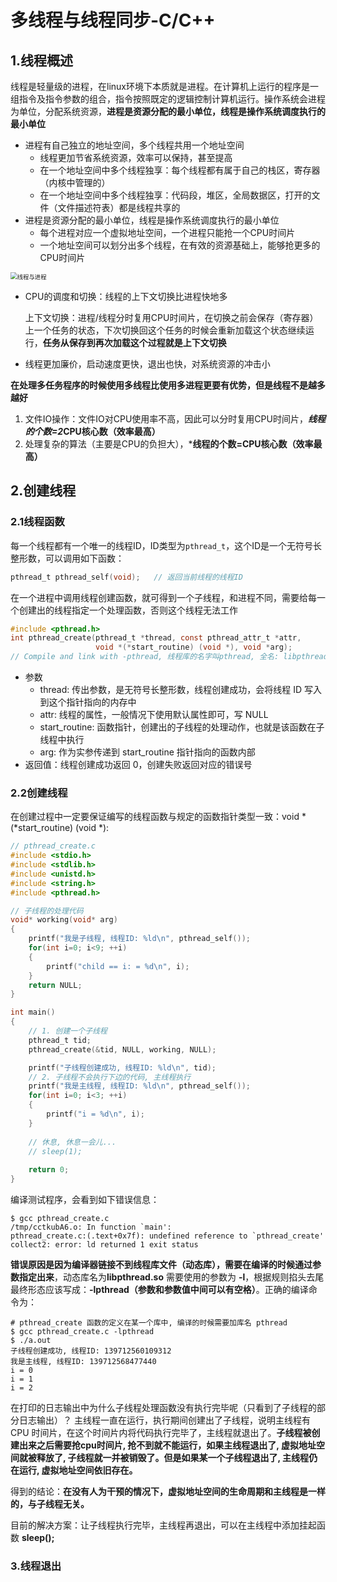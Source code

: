# 多线程与线程同步-C/C++

## 1.线程概述

线程是轻量级的进程，在linux环境下本质就是进程。在计算机上运行的程序是一组指令及指令参数的组合，指令按照既定的逻辑控制计算机运行。操作系统会进程为单位，分配系统资源，**进程是资源分配的最小单位，线程是操作系统调度执行的最小单位**

* 进程有自己独立的地址空间，多个线程共用一个地址空间
    * 线程更加节省系统资源，效率可以保持，甚至提高
    * 在一个地址空间中多个线程独享：每个线程都有属于自己的栈区，寄存器（内核中管理的）
    * 在一个地址空间中多个线程独享：代码段，堆区，全局数据区，打开的文件（文件描述符表）都是线程共享的
* 进程是资源分配的最小单位，线程是操作系统调度执行的最小单位
    * 每个进程对应一个虚拟地址空间，一个进程只能抢一个CPU时间片
    * 一个地址空间可以划分出多个线程，在有效的资源基础上，能够抢更多的CPU时间片

<img src="C:\Users\油腻中年男cjh\Pictures\Saved Pictures\1048430-20170710134655212-558296442.png" alt="线程与进程" style="zoom: 67%;" />

* CPU的调度和切换：线程的上下文切换比进程快地多

    上下文切换：进程/线程分时复用CPU时间片，在切换之前会保存（寄存器）上一个任务的状态，下次切换回这个任务的时候会重新加载这个状态继续运行，**任务从保存到再次加载这个过程就是上下文切换**

* 线程更加廉价，启动速度更快，退出也快，对系统资源的冲击小

**在处理多任务程序的时候使用多线程比使用多进程更要有优势，但是线程不是越多越好**

1. 文件IO操作：文件IO对CPU使用率不高，因此可以分时复用CPU时间片，***线程的个数=2*CPU核心数（效率最高）**
2. 处理复杂的算法（主要是CPU的负担大），***线程的个数=CPU核心数（效率最高）**

## 2.创建线程

### 2.1线程函数

每一个线程都有一个唯一的线程ID，ID类型为`pthread_t`，这个ID是一个无符号长整形数，可以调用如下函数：

``` c
pthread_t pthread_self(void);	// 返回当前线程的线程ID
```

在一个进程中调用线程创建函数，就可得到一个子线程，和进程不同，需要给每一个创建出的线程指定一个处理函数，否则这个线程无法工作

``` c
#include <pthread.h>
int pthread_create(pthread_t *thread, const pthread_attr_t *attr,
                   void *(*start_routine) (void *), void *arg);
// Compile and link with -pthread, 线程库的名字叫pthread, 全名: libpthread.so libptread.a
```

* 参数
    * thread: 传出参数，是无符号长整形数，线程创建成功，会将线程 ID 写入到这个指针指向的内存中
    * attr: 线程的属性，一般情况下使用默认属性即可，写 NULL
    * start_routine: 函数指针，创建出的子线程的处理动作，也就是该函数在子线程中执行
    * arg: 作为实参传递到 start_routine 指针指向的函数内部
* 返回值：线程创建成功返回 0，创建失败返回对应的错误号

### 2.2创建线程



在创建过程中一定要保证编写的线程函数与规定的函数指针类型一致：void *(*start_routine) (void *):

```` c
// pthread_create.c 
#include <stdio.h>
#include <stdlib.h>
#include <unistd.h>
#include <string.h>
#include <pthread.h>

// 子线程的处理代码
void* working(void* arg)
{
    printf("我是子线程, 线程ID: %ld\n", pthread_self());
    for(int i=0; i<9; ++i)
    {
        printf("child == i: = %d\n", i);
    }
    return NULL;
}

int main()
{
    // 1. 创建一个子线程
    pthread_t tid;
    pthread_create(&tid, NULL, working, NULL);

    printf("子线程创建成功, 线程ID: %ld\n", tid);
    // 2. 子线程不会执行下边的代码, 主线程执行
    printf("我是主线程, 线程ID: %ld\n", pthread_self());
    for(int i=0; i<3; ++i)
    {
        printf("i = %d\n", i);
    }
    
    // 休息, 休息一会儿...
    // sleep(1);
    
    return 0;
}
````

编译测试程序，会看到如下错误信息：

``` shell
$ gcc pthread_create.c 
/tmp/cctkubA6.o: In function `main':
pthread_create.c:(.text+0x7f): undefined reference to `pthread_create'
collect2: error: ld returned 1 exit status
```

**错误原因是因为编译器链接不到线程库文件（动态库），需要在编译的时候通过参数指定出来**，动态库名为**libpthread.so** 需要使用的参数为 **-l**，根据规则掐头去尾最终形态应该写成：**-lpthread（参数和参数值中间可以有空格）**。正确的编译命令为：

``` shell
# pthread_create 函数的定义在某一个库中, 编译的时候需要加库名 pthread
$ gcc pthread_create.c -lpthread
$ ./a.out 
子线程创建成功, 线程ID: 139712560109312
我是主线程, 线程ID: 139712568477440
i = 0
i = 1
i = 2
```

在打印的日志输出中为什么子线程处理函数没有执行完毕呢（只看到了子线程的部分日志输出）？
主线程一直在运行，执行期间创建出了子线程，说明主线程有 CPU 时间片，在这个时间片内将代码执行完毕了，主线程就退出了。**子线程被创建出来之后需要抢cpu时间片, 抢不到就不能运行，如果主线程退出了, 虚拟地址空间就被释放了, 子线程就一并被销毁了。但是如果某一个子线程退出了, 主线程仍在运行, 虚拟地址空间依旧存在。**

得到的结论：**在没有人为干预的情况下，虚拟地址空间的生命周期和主线程是一样的，与子线程无关。**

目前的解决方案：让子线程执行完毕，主线程再退出，可以在主线程中添加挂起函数 **sleep();**

### 3.线程退出

